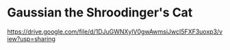 # Gaussian the Shroodinger's Cat


https://drive.google.com/file/d/1DJuGWNXylV0gwAwmsiJwcI5FXF3uoxp3/view?usp=sharing







